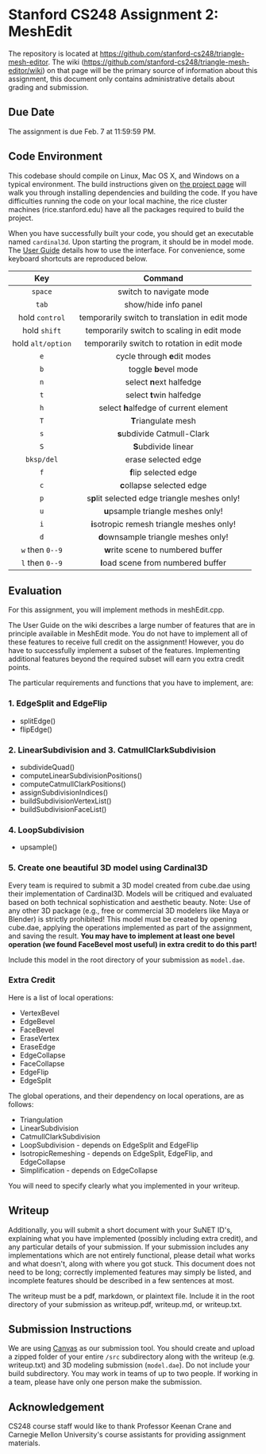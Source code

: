 # Stanford CS248 Assignment 2: MeshEdit
The repository is located at https://github.com/stanford-cs248/triangle-mesh-editor. The wiki (https://github.com/stanford-cs248/triangle-mesh-editor/wiki) on that page will be the primary source of information about this assignment, this document only contains administrative details about grading and submission.

## Due Date
The assignment is due Feb. 7 at 11:59:59 PM.

## Code Environment
This codebase should compile on Linux, Mac OS X, and Windows on a typical environment. The build instructions given on [the project page](https://github.com/stanford-cs248/triangle-mesh-editor/wiki/Build-Instructions) will walk you through installing dependencies and building the code. If you have difficulties running the code on your local machine, the rice cluster machines (rice.stanford.edu) have all the packages required to build the project.

When you have successfully built your code, you should get an executable named `cardinal3d`. Upon starting the program, it should be in model mode. The [User Guide](https://github.com/stanford-cs248/triangle-mesh-editor/wiki/User-Guide-(MeshEdit)) details how to use the interface. For convenience, some keyboard shortcuts are reproduced below.

| Key                   | Command                                            |
| :-------------------: | :--------------------------------------------:     |
| `space`               | switch to navigate mode                            |
| `tab`                 | show/hide info panel                               |
| hold `control`        | temporarily switch to translation in edit mode     |
| hold `shift`          | temporarily switch to scaling in edit mode         |
| hold `alt/option`     | temporarily switch to rotation in edit mode        |
| `e`                   | cycle through **e**dit modes                       |
| `b`                   | toggle **b**evel mode                              |
| `n`                   | select **n**ext halfedge                           |
| `t`                   | select **t**win halfedge                           |
| `h`                   | select **h**alfedge of current element             |
| `T`                   | **T**riangulate mesh                               |
| `s`                   | **s**ubdivide Catmull-Clark                        |
| `S`                   | **S**ubdivide linear                               |
| `bksp/del`            | erase selected edge                                |
| `f`                   | **f**lip selected edge                             |
| `c`                   | **c**ollapse selected edge                         |
| `p`                   | s**p**lit selected edge triangle meshes only!      |
| `u`                   | **u**psample triangle meshes only!                 |
| `i`                   | **i**sotropic remesh triangle meshes only!         |
| `d`                   | **d**ownsample triangle meshes only!               |
| `w` then `0--9`       | **w**rite scene to numbered buffer                 |
| `l` then `0--9`       | **l**oad scene from numbered buffer                |

## Evaluation
For this assignment, you will implement methods in meshEdit.cpp.

The User Guide on the wiki describes a large number of features that are in principle available in MeshEdit mode. You do not have to implement all of these features to receive full credit on the assignment! However, you do have to successfully implement a subset of the features. Implementing additional features beyond the required subset will earn you extra credit points.

The particular requirements and functions that you have to implement, are:

### 1. EdgeSplit and EdgeFlip

 - splitEdge()
 - flipEdge()
 
### 2. LinearSubdivision and 3. CatmullClarkSubdivision

 - subdivideQuad()
 - computeLinearSubdivisionPositions()
 - computeCatmullClarkPositions()
 - assignSubdivisionIndices()
 - buildSubdivisionVertexList()
 - buildSubdivisionFaceList()
 
### 4. LoopSubdivision

 - upsample()
 
### 5. Create one beautiful 3D model using Cardinal3D

Every team is required to submit a 3D model created from cube.dae using their implementation of Cardinal3D. Models will be critiqued and evaluated based on both technical sophistication and aesthetic beauty. Note: Use of any other 3D package (e.g., free or commercial 3D modelers like Maya or Blender) is strictly prohibited! This model must be created by opening cube.dae, applying the operations implemented as part of the assignment, and saving the result.
**You may have to implement at least one bevel operation (we found FaceBevel most useful) in extra credit to do this part!**

Include this model in the root directory of your submission as `model.dae`.

### Extra Credit

Here is a list of local operations:

 - VertexBevel
 - EdgeBevel
 - FaceBevel
 - EraseVertex
 - EraseEdge
 - EdgeCollapse
 - FaceCollapse
 - EdgeFlip
 - EdgeSplit

The global operations, and their dependency on local operations, are as follows:

 - Triangulation
 - LinearSubdivision
 - CatmullClarkSubdivision
 - LoopSubdivision - depends on EdgeSplit and EdgeFlip
 - IsotropicRemeshing - depends on EdgeSplit, EdgeFlip, and EdgeCollapse
 - Simplification - depends on EdgeCollapse
 
You will need to specify clearly what you implemented in your writeup.

## Writeup
Additionally, you will submit a short document with your SuNET ID's, explaining what you have implemented (possibly including extra credit), and any particular details of your submission. If your submission includes any implementations which are not entirely functional, please detail what works and what doesn't, along with where you got stuck. This document does not need to be long; correctly implemented features may simply be listed, and incomplete features should be described in a few sentences at most.

The writeup must be a pdf, markdown, or plaintext file. Include it in the root directory of your submission as writeup.pdf, writeup.md, or writeup.txt.

## Submission Instructions
We are using [Canvas](https://canvas.stanford.edu) as our submission tool. You should create and upload a zipped folder of your entire `/src` subdirectory along with the writeup (e.g. writeup.txt) and 3D modeling submission (`model.dae`). Do not include your build subdirectory. You may work in teams of up to two people. If working in a team, please have only one person make the submission.

## Acknowledgement

CS248 course staff would like to thank Professor Keenan Crane and Carnegie Mellon University's course assistants for providing assignment materials.
